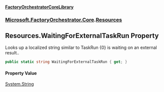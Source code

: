 #### [FactoryOrchestratorCoreLibrary](./FactoryOrchestratorCoreLibrary.md 'FactoryOrchestratorCoreLibrary')
### [Microsoft.FactoryOrchestrator.Core](./Microsoft-FactoryOrchestrator-Core.md 'Microsoft.FactoryOrchestrator.Core').[Resources](./Microsoft-FactoryOrchestrator-Core-Resources.md 'Microsoft.FactoryOrchestrator.Core.Resources')
## Resources.WaitingForExternalTaskRun Property
Looks up a localized string similar to TaskRun {0} is waiting on an external result..  
```csharp
public static string WaitingForExternalTaskRun { get; }
```
#### Property Value
[System.String](https://docs.microsoft.com/en-us/dotnet/api/System.String 'System.String')  
